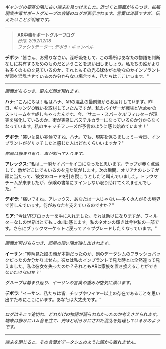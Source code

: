 _ギャングの要塞の隅に古い端末を見つけました。近づくと画面がちらつき、拡張現実中毒サポートグループの会議のログが表示されます。言葉は潦草ですが、伝えたいことが明確です。_

---

> **AR中毒サポートグループログ**  
> _日付: 2082/12/18_  
> _ファシリテーター: デボラ・キャンベル_

**デボラ**: "皆さん、お帰りなさい。深呼吸をして、この場所はあなたの物語を判断なしに共有するためのものだということを思い出しましょう。私たちの誰かよりも多くのものを見ているのか、それともその光る球体が本物なのかインプラントが頭を混乱させているのか分からない場合でも、私たちはここにいます。"

---

_画面がちらつき、歪んだ顔が現れます。_

**ハナ**: "こんにちは！私はハナ、ARの混乱の最前線からお届けしています。昨日、ギャングの戦いを取材していたんですが、私のバイザーが戦場とVtuberのストリームを合成しちゃったんです。今、‘サニー・スパークル’フィルターが現実を強化しているのか、街が実際にパステルカラーになっているのか分からなくなっています。私のキャッチフレーズが予言のように感じ始めています！"

**デボラ**: "笑いは良い兆候ですね、ハナ。でも、現実を保ちましょう—今日、インプラントがグリッチしたと感じた人はどれくらいいますか？"

_部屋は静まり返り、声が割って入ります。_

**アレックス**: "私は…一瞬サイバーサイコになったと思います。チップが赤く点滅して、敵がどこにでもいるのを見た気がします。次の瞬間、オリアナのレンチが顔に当たって、‘彼女のコードを引き裂こうとした’と叫んでいました。トラウマチームが来ましたが、保険の書類にサインしない限り助けてくれませんでした。"

**デボラ**: "痛いですね。アレックス、あなたは一人じゃない—多くの人がその境界で苦しんでいます。何があなたを支えているのですか？"

**ミア**: "今はVRブロッカーを手に入れました。それは助けになりますが、フィルターなしの世界はとても… dullに感じます。私のネオンの輝きは今や私の一部です。さらにブラックマーケットに戻ってアップグレードしたくなっています。"

---

_画面が再びちらつき、部屋の暗い隅が映し出されます。_

**イーサン**: "昨晩見た娘の顔が本物だったのか、別のデータシムのフラッシュバックだったのか分かりません。彼女は私のインプラントで見た時とは全然違って見えました。私は彼女を失ったのか？それともARは家族を置き換えることができないだけなのか？"

_グループは静まり返り、イーサンの言葉の重みが空気に漂います。_

**デボラ**: "イーサン、私たちは皆、チップやワイヤー以上の存在であることを思い出すためにここにいます。あなたは大丈夫です。"

---

_ログはそこで途切れ、どれだけの物語が語られなかったのか考えさせられます。端末は静かにハム音を立て、先ほど明らかにされた混乱を処理しているかのようです。_

---

_端末を閉じると、その言葉がデータシムのように頭から離れません。_
